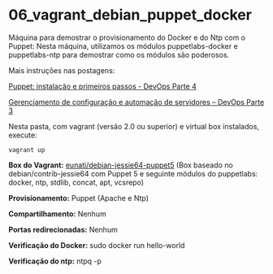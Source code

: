 # 06_vagrant_debian_puppet_docker

Máquina para demostrar o provisionamento do Docker e do Ntp com o Puppet:
Nesta máquina, utilizamos os módulos puppetlabs-docker e puppetlabs-ntp para demostrar como os módulos são poderosos. 

Mais instruções nas postagens: 

[Puppet: instalação e primeiros passos - DevOps Parte 4](https://www.eunati.com.br/2017/10/puppet-instalacao-e-primeiros-passos-devops-parte-4.html)

[Gerenciamento de configuração e automação de servidores – DevOps Parte 3](https://www.eunati.com.br/2017/10/gerenciamento-de-configuracao-devops-parte-3.html)

Nesta pasta, com vagrant (versão 2.0 ou superior) e virtual box instalados, execute:
```
vagrant up
```

**Box do Vagrant:** [eunati/debian-jessie64-puppet5](https://app.vagrantup.com/eunati/boxes/debian-jessie64-puppet5) (Box baseado no debian/contrib-jessie64 com Puppet 5 e seguinte módulos do puppetlabs: docker, ntp, stdlib, concat, apt, vcsrepo)

**Provisionamento:** Puppet (Apache e Ntp)

**Compartilhamento:** Nenhum 

**Portas redirecionadas:** Nenhum

**Verificação do Docker:** sudo docker run hello-world

**Verificação do ntp:** ntpq -p
